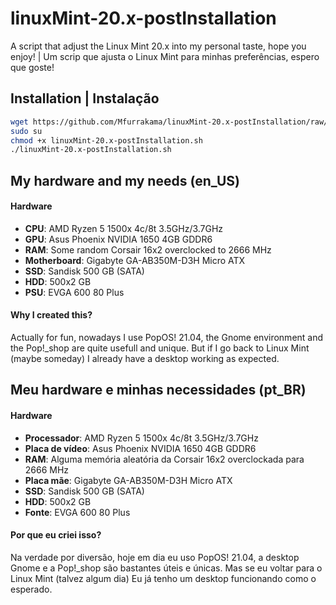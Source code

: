 # linuxMint-20.x-postInstallation
A script that adjust the Linux Mint 20.x into my personal taste, hope you enjoy! | Um scrip que ajusta o Linux Mint para minhas preferências, espero que goste!

## Installation | Instalação
```sh
wget https://github.com/Mfurrakama/linuxMint-20.x-postInstallation/raw/main/linuxMint-20.x-postInstallation.sh
sudo su
chmod +x linuxMint-20.x-postInstallation.sh
./linuxMint-20.x-postInstallation.sh
```

## My hardware and my needs (en_US)

  #### Hardware
  - **CPU**: AMD Ryzen 5 1500x 4c/8t 3.5GHz/3.7GHz
  - **GPU**: Asus Phoenix NVIDIA 1650 4GB GDDR6
  - **RAM**: Some random Corsair 16x2 overclocked to 2666 MHz
  - **Motherboard**: Gigabyte GA-AB350M-D3H Micro ATX
  - **SSD**: Sandisk 500 GB (SATA)
  - **HDD**: 500x2 GB
  - **PSU**: EVGA 600 80 Plus
  
  #### Why I created this?
  Actually for fun, nowadays I use PopOS! 21.04, the Gnome environment and the Pop!_shop are quite usefull and unique. But if I go back to Linux Mint (maybe someday) I already have a desktop working as expected.
  
  ## Meu hardware e minhas necessidades (pt_BR)
  
  #### Hardware
  - **Processador**: AMD Ryzen 5 1500x 4c/8t 3.5GHz/3.7GHz
  - **Placa de vídeo**: Asus Phoenix NVIDIA 1650 4GB GDDR6
  - **RAM**: Alguma memória aleatória da Corsair 16x2 overclockada para 2666 MHz
  - **Placa mãe**: Gigabyte GA-AB350M-D3H Micro ATX
  - **SSD**: Sandisk 500 GB (SATA)
  - **HDD**: 500x2 GB
  - **Fonte**: EVGA 600 80 Plus
  
  #### Por que eu criei isso?
  Na verdade por diversão, hoje em dia eu uso PopOS! 21.04, a desktop Gnome e a Pop!_shop são bastantes úteis e únicas. Mas se eu voltar para o Linux Mint (talvez algum dia) Eu já tenho um desktop funcionando como o esperado.
